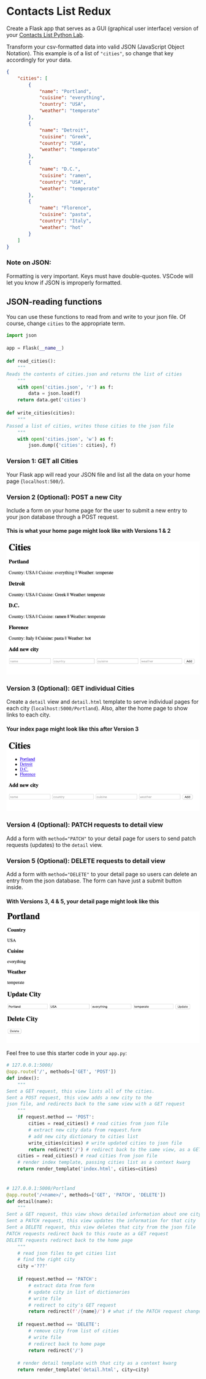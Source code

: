 # Contacts List Redux

Create a Flask app that serves as a GUI (graphical user interface) version of your [Contacts List Python Lab](../../1%20Python/labs/12%20Contact%20List.md).

Transform your csv-formatted data into valid JSON (JavaScript Object Notation).  This example is of a list of `"cities"`, so change that key accordingly for your data.

```json
{
    "cities": [
        {
            "name": "Portland",
            "cuisine": "everything",
            "country": "USA",
            "weather": "temperate"
        },
        {
            "name": "Detroit",
            "cuisine": "Greek",
            "country": "USA",
            "weather": "temperate"
        },
        {
            "name": "D.C.",
            "cuisine": "ramen",
            "country": "USA",
            "weather": "temperate"
        },
        {
            "name": "Florence",
            "cuisine": "pasta",
            "country": "Italy",
            "weather": "hot"
        }
    ]
}
```

### Note on JSON:
Formatting is very important.  Keys must have double-quotes.  VSCode will let you know if JSON is improperly formatted.


## JSON-reading functions

You can use these functions to read from and write to your json file.  Of course, change `cities` to the appropriate term.
```py
import json

app = Flask(__name__)

def read_cities():
    """
Reads the contents of cities.json and returns the list of cities
    """
    with open('cities.json', 'r') as f:
        data = json.load(f)
    return data.get('cities')

def write_cities(cities):
    """
Passed a list of cities, writes those cities to the json file
    """
    with open('cities.json', 'w') as f:
        json.dump({'cities': cities}, f)
```

### Version 1: GET all Cities

Your Flask app will read your JSON file and list all the data on your home page (`localhost:500/`).

### Version 2 (Optional): POST a new City

Include a form on your home page for the user to submit a new entry to your json database through a POST request.

#### This is what your home page might look like with Versions 1 & 2
![Versions 1 & 2](cities01.png)

### Version 3 (Optional): GET individual Cities

Create a `detail` view and `detail.html` template to serve individual pages for each city (`localhost:5000/Portland`).  Also, alter the home page to show links to each city.

#### Your index page might look like this after Version 3
![Version 3](cities02.png)

### Version 4 (Optional): PATCH requests to detail view
Add a form with `method="PATCH"` to your detail page for users to send patch requests (updates) to the `detail` view.

### Version 5 (Optional): DELETE requests to detail view
Add a form with `method="DELETE"` to your detail page so users can delete an entry from the json database.  The form can have just a submit button inside.

#### With Versions 3, 4 & 5, your detail page might look like this
![Versions 3, 4 & 5](cities03.png)

Feel free to use this starter code in your `app.py`:
```py
# 127.0.0.1:5000/
@app.route('/', methods=['GET', 'POST'])
def index():
    """
Sent a GET request, this view lists all of the cities.
Sent a POST request, this view adds a new city to the
json file, and redirects back to the same view with a GET request
    """
    if request.method == 'POST':
        cities = read_cities() # read cities from json file
        # extract new city data from request.form
        # add new city dictionary to cities list
        write_cities(cities) # write updated cities to json file
        return redirect('/') # redirect back to the same view, as a GET request
    cities = read_cities() # read cities from json file
    # render index template, passing cities list as a context kwarg
    return render_template('index.html', cities=cities)


# 127.0.0.1:5000/Portland
@app.route('/<name>/', methods=['GET', 'PATCH', 'DELETE'])
def detail(name):
    """
Sent a GET request, this view shows detailed information about one city
Sent a PATCH request, this view updates the information for that city
Sent a DELETE request, this view deletes that city from the json file
PATCH requests redirect back to this route as a GET request
DELETE requests redirect back to the home page
    """
    # read json files to get cities list
    # find the right city
    city ='???'

    if request.method == 'PATCH':
        # extract data from form
        # update city in list of dictionaries
        # write file
        # redirect to city's GET request
        return redirect(f'/{name}/') # what if the PATCH request changes the city's name?
    
    if request.method == 'DELETE':
        # remove city from list of cities
		# write file
        # redirect back to home page
        return redirect('/')

    # render detail template with that city as a context kwarg
    return render_template('detail.html', city=city)
```